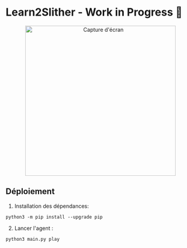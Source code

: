 # Learn2Slither - Work in Progress 🚀

<p align="center">
  <img src="https://i.ibb.co/ccTmPP0r/Capture-d-cran-du-2025-02-27-15-02-15.png" 
       alt="Capture d'écran"
       width="400px">
</p>

## Déploiement

1. Installation des dépendances:

```shell
python3 -m pip install --upgrade pip
```

2. Lancer l'agent :

```shell
python3 main.py play
```

